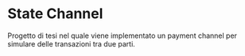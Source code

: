 # State Channel
Progetto di tesi nel quale viene implementato un payment channel per simulare delle transazioni tra due parti. 
